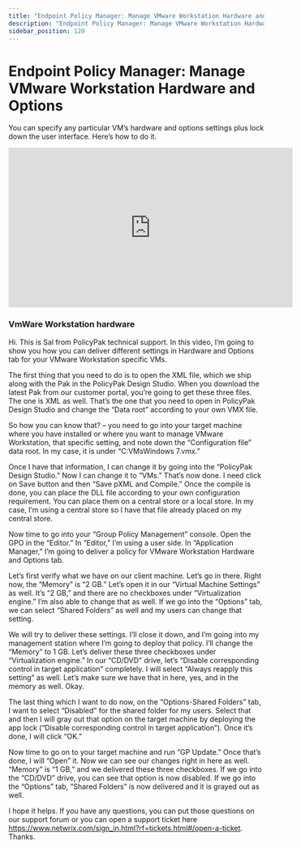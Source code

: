```yaml
---
title: "Endpoint Policy Manager: Manage VMware Workstation Hardware and Options"
description: "Endpoint Policy Manager: Manage VMware Workstation Hardware and Options"
sidebar_position: 120
---
```


# Endpoint Policy Manager: Manage VMware Workstation Hardware and Options

You can specify any particular VM’s hardware and options settings plus lock down the user interface.
Here’s how to do it.

<iframe width="560" height="315" src="https://www.youtube.com/embed/L18VVKKy4qs?si=bNVQtSHXga-nSc1r" title="YouTube video player" frameborder="0" allow="accelerometer; autoplay; clipboard-write; encrypted-media; gyroscope; picture-in-picture; web-share" referrerpolicy="strict-origin-when-cross-origin" allowfullscreen></iframe>

### VmWare Workstation hardware

Hi. This is Sal from PolicyPak technical support. In this video, I’m going to show you how you can
deliver different settings in Hardware and Options tab for your VMware Workstation specific VMs.

The first thing that you need to do is to open the XML file, which we ship along with the Pak in the
PolicyPak Design Studio. When you download the latest Pak from our customer portal, you’re going to
get these three files. The one is XML as well. That’s the one that you need to open in PolicyPak
Design Studio and change the “Data root” according to your own VMX file.

So how you can know that? – you need to go into your target machine where you have installed or
where you want to manage VMware Workstation, that specific setting, and note down the “Configuration
file” data root. In my case, it is under “C:VMsWindows 7.vmx.”

Once I have that information, I can change it by going into the “PolicyPak Design Studio.” Now I can
change it to “VMs.” That’s now done. I need click on Save button and then “Save pXML and Compile.”
Once the compile is done, you can place the DLL file according to your own configuration
requirement. You can place them on a central store or a local store. In my case, I’m using a central
store so I have that file already placed on my central store.

Now time to go into your “Group Policy Management” console. Open the GPO in the “Editor.” In
“Editor,” I’m using a user side. In “Application Manager,” I’m going to deliver a policy for VMware
Workstation Hardware and Options tab.

Let’s first verify what we have on our client machine. Let’s go in there. Right now, the “Memory” is
“2 GB.” Let’s open it in our “Virtual Machine Settings” as well. It’s “2 GB,” and there are no
checkboxes under “Virtualization engine.” I’m also able to change that as well. If we go into the
“Options” tab, we can select “Shared Folders” as well and my users can change that setting.

We will try to deliver these settings. I’ll close it down, and I’m going into my management station
where I’m going to deploy that policy. I’ll change the “Memory” to 1 GB. Let’s deliver these three
checkboxes under “Virtualization engine.” In our “CD/DVD” drive, let’s “Disable corresponding
control in target application” completely. I will select “Always reapply this setting” as well.
Let’s make sure we have that in here, yes, and in the memory as well. Okay.

The last thing which I want to do now, on the “Options-Shared Folders” tab, I want to select
“Disabled” for the shared folder for my users. Select that and then I will gray out that option on
the target machine by deploying the app lock (“Disable corresponding control in target
application”). Once it’s done, I will click “OK.”

Now time to go on to your target machine and run “GP Update.” Once that’s done, I will “Open” it.
Now we can see our changes right in here as well. “Memory” is “1 GB,” and we delivered these three
checkboxes. If we go into the “CD/DVD” drive, you can see that option is now disabled. If we go into
the “Options” tab, “Shared Folders” is now delivered and it is grayed out as well.

I hope it helps. If you have any questions, you can put those questions on our support forum or you
can open a support ticket here https://www.netwrix.com/sign_in.html?rf=tickets.html#/open-a-ticket.
Thanks.
